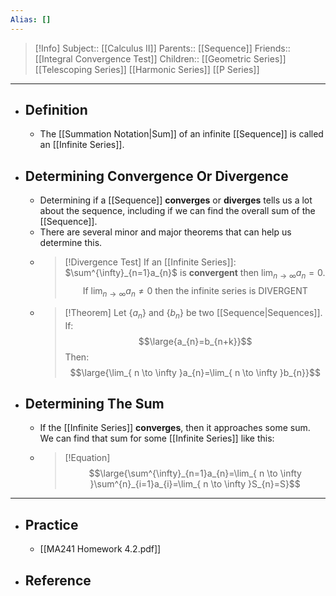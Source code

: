 ```yaml
---
Alias: []
---
```

> [!Info]
> Subject:: [[Calculus II]]
> Parents:: [[Sequence]]
> Friends:: [[Integral Convergence Test]]
> Children:: [[Geometric Series]] [[Telescoping Series]] [[Harmonic Series]] [[P Series]]
---
- ## Definition
	- The [[Summation Notation|Sum]] of an infinite [[Sequence]] is called an [[Infinite Series]].
- ## Determining Convergence Or Divergence
	- Determining if a [[Sequence]] **converges** or **diverges** tells us a lot about the sequence, including if we can find the overall sum of the [[Sequence]].
	- There are several minor and major theorems that can help us determine this.
	- > [!Divergence Test]
	  > If an [[Infinite Series]]: $\sum^{\infty}_{n=1}a_{n}$ is **convergent** then $\lim_{ n \to \infty }a_{n}=0$.
	  > $$\text{If }\lim_{ n \to \infty }a_{n}\neq 0\text{ then the infinite series is DIVERGENT}$$
	- > [!Theorem]
	  > Let $\{a_{n}\}$ and $\{b_{n}\}$ be two [[Sequence|Sequences]]. If:
	  > $$\large{a_{n}=b_{n+k}}$$
	  > Then:
	  > $$\large{\lim_{ n \to \infty }a_{n}=\lim_{ n \to \infty }b_{n}}$$
- ## Determining The Sum
	- If the [[Infinite Series]] **converges**, then it approaches some sum. We can find that sum for some [[Infinite Series]] like this:
	- > [!Equation]
	  > $$\large{\sum^{\infty}_{n=1}a_{n}=\lim_{ n \to \infty }\sum^{n}_{i=1}a_{i}=\lim_{ n \to \infty }S_{n}=S}$$
---
- ## Practice
	- [[MA241 Homework 4.2.pdf]]
- ## Reference